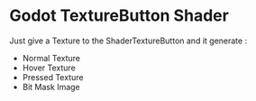 # Godot TextureButton Shader

Just give a Texture to the ShaderTextureButton and it generate :

- Normal Texture
- Hover Texture
- Pressed Texture
- Bit Mask Image